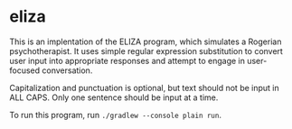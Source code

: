 # eliza

This is an implentation of the ELIZA program, which simulates a Rogerian psychotherapist.  It uses simple regular expression substitution to convert user input into appropriate responses and attempt to engage in user-focused conversation.

Capitalization and punctuation is optional, but text should not be input in ALL CAPS.  Only one sentence should be input at a time.

To run this program, run `./gradlew --console plain run`.

